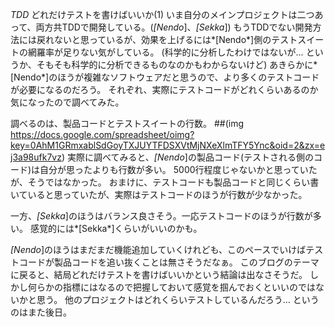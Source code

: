 *TDD* どれだけテストを書けばいいか(1)
いま自分のメインプロジェクトは二つあって、両方共TDDで開発している。(*[Nendo*]、*[Sekka*])
もうTDDでない開発方法には戻れないと思っているが、効果を上げるには*[Nendo*]側のテストスイートの網羅率が足りない気がしている。
(科学的に分析したわけではないが… というか、そもそも科学的に分析できるものなのかもわからないけど)
あきらかに*[Nendo*]のほうが複雑なソフトウェアだと思うので、より多くのテストコードが必要になるのだろう。
それぞれ、実際にテストコードがどれくらいあるのか気になったので調べてみた。

調べるのは、製品コードとテストスイートの行数。
 ##(img https://docs.google.com/spreadsheet/oimg?key=0AhM1GRmxablSdGoyTXJUYTFDSXVtMjNXeXlmTFY5Ync&oid=2&zx=ej3a98ufk7vz)
実際に調べてみると、*[Nendo*]の製品コード(テストされる側のコード)は自分が思ったよりも行数が多い。
5000行程度じゃないかと思っていたが、そうではなかった。
おまけに、テストコードも製品コードと同じくらい書いていると思っていたが、実際はテストコードのほうが行数が少なかった。

一方、*[Sekka*]のほうはバランス良さそう。一応テストコードのほうが行数が多い。
感覚的には*[Sekka*]くらいがいいのかも。

*[Nendo*]のほうはまだまだ機能追加していくけれども、このペースでいけばテストコードが製品コードを追い抜くことは無さそうだなぁ。
このブログのテーマに戻ると、結局どれだけテストを書けばいいかという結論は出なさそうだ。
しかし何らかの指標にはなるので把握しておいて感覚を掴んでおくといいのではないかと思う。
他のプロジェクトはどれくらいテストしているんだろう… というのはまた後日。
